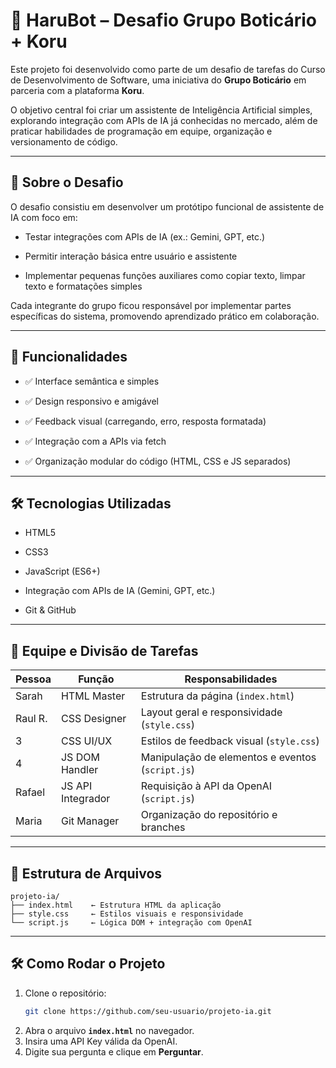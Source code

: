 # 🤖 HaruBot – Desafio Grupo Boticário + Koru

Este projeto foi desenvolvido como parte de um desafio de tarefas do Curso de Desenvolvimento de Software, uma iniciativa do **Grupo Boticário** em parceria com a plataforma **Koru**.

O objetivo central foi criar um assistente de Inteligência Artificial simples, explorando integração com APIs de IA já conhecidas no mercado, além de praticar habilidades de programação em equipe, organização e versionamento de código.

---

## 📌 Sobre o Desafio

O desafio consistiu em desenvolver um protótipo funcional de assistente de IA com foco em:

- Testar integrações com APIs de IA (ex.: Gemini, GPT, etc.)

- Permitir interação básica entre usuário e assistente

- Implementar pequenas funções auxiliares como copiar texto, limpar texto e formatações simples

Cada integrante do grupo ficou responsável por implementar partes específicas do sistema, promovendo aprendizado prático em colaboração.

---

## 🧠 Funcionalidades

- ✅ Interface semântica e simples

- ✅ Design responsivo e amigável

- ✅ Feedback visual (carregando, erro, resposta formatada)

- ✅ Integração com a APIs via fetch

- ✅ Organização modular do código (HTML, CSS e JS separados)

---

## 🛠️ Tecnologias Utilizadas

- HTML5

- CSS3

- JavaScript (ES6+)

- Integração com APIs de IA (Gemini, GPT, etc.)

- Git & GitHub

---

## 👥 Equipe e Divisão de Tarefas

| Pessoa | Função | Responsabilidades |
|--------|--------|-------------------|
| Sarah| HTML Master | Estrutura da página (`index.html`) |
| Raul R. | CSS Designer | Layout geral e responsividade (`style.css`) |
| 3 | CSS UI/UX | Estilos de feedback visual (`style.css`) |
| 4 | JS DOM Handler | Manipulação de elementos e eventos (`script.js`) |
| Rafael | JS API Integrador | Requisição à API da OpenAI (`script.js`) |
| Maria | Git Manager | Organização do repositório e branches |

---

## 📁 Estrutura de Arquivos

```
projeto-ia/
├── index.html    ← Estrutura HTML da aplicação
├── style.css     ← Estilos visuais e responsividade
└── script.js     ← Lógica DOM + integração com OpenAI
```

---

## 🛠️ Como Rodar o Projeto

1. Clone o repositório:
   ```bash
   git clone https://github.com/seu-usuario/projeto-ia.git
   ```
2. Abra o arquivo **`index.html`** no navegador.
3. Insira uma API Key válida da OpenAI.
4. Digite sua pergunta e clique em **Perguntar**.



